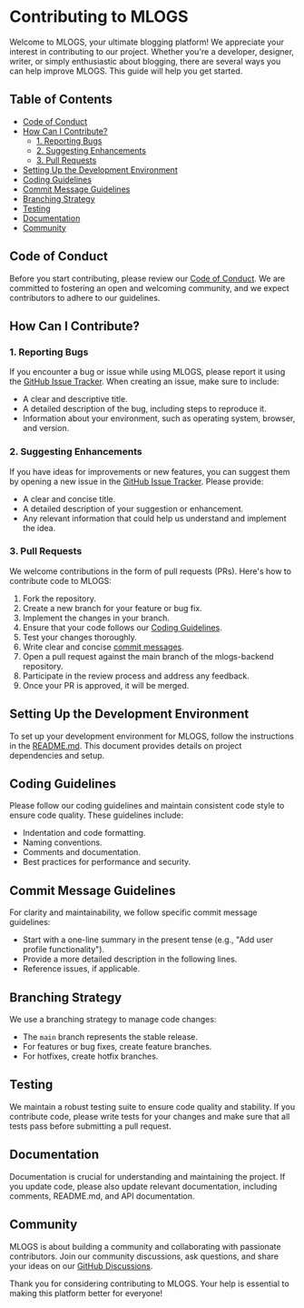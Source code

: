 # Contributing to MLOGS

Welcome to MLOGS, your ultimate blogging platform! We appreciate your interest in contributing to our project. Whether you're a developer, designer, writer, or simply enthusiastic about blogging, there are several ways you can help improve MLOGS. This guide will help you get started.

## Table of Contents

- [Code of Conduct](#code-of-conduct)
- [How Can I Contribute?](#how-can-i-contribute)
  - [1. Reporting Bugs](#1-reporting-bugs)
  - [2. Suggesting Enhancements](#2-suggesting-enhancements)
  - [3. Pull Requests](#3-pull-requests)
- [Setting Up the Development Environment](#setting-up-the-development-environment)
- [Coding Guidelines](#coding-guidelines)
- [Commit Message Guidelines](#commit-message-guidelines)
- [Branching Strategy](#branching-strategy)
- [Testing](#testing)
- [Documentation](#documentation)
- [Community](#community)

## Code of Conduct

Before you start contributing, please review our [Code of Conduct](./CODE_OF_CONDUCT.md). We are committed to fostering an open and welcoming community, and we expect contributors to adhere to our guidelines.

## How Can I Contribute?

### 1. Reporting Bugs

If you encounter a bug or issue while using MLOGS, please report it using the [GitHub Issue Tracker](https://github.com/dev-mayanktiwari/mlogs-final/issues). When creating an issue, make sure to include:

- A clear and descriptive title.
- A detailed description of the bug, including steps to reproduce it.
- Information about your environment, such as operating system, browser, and version.

### 2. Suggesting Enhancements

If you have ideas for improvements or new features, you can suggest them by opening a new issue in the [GitHub Issue Tracker](https://github.com/dev-mayanktiwari/mlogs-final/issues). Please provide:

- A clear and concise title.
- A detailed description of your suggestion or enhancement.
- Any relevant information that could help us understand and implement the idea.

### 3. Pull Requests

We welcome contributions in the form of pull requests (PRs). Here's how to contribute code to MLOGS:

1. Fork the repository.
2. Create a new branch for your feature or bug fix.
3. Implement the changes in your branch.
4. Ensure that your code follows our [Coding Guidelines](#coding-guidelines).
5. Test your changes thoroughly.
6. Write clear and concise [commit messages](#commit-message-guidelines).
7. Open a pull request against the main branch of the mlogs-backend repository.
8. Participate in the review process and address any feedback.
9. Once your PR is approved, it will be merged.

## Setting Up the Development Environment

To set up your development environment for MLOGS, follow the instructions in the [README.md](./README.md). This document provides details on project dependencies and setup.

## Coding Guidelines

Please follow our coding guidelines and maintain consistent code style to ensure code quality. These guidelines include:

- Indentation and code formatting.
- Naming conventions.
- Comments and documentation.
- Best practices for performance and security.

## Commit Message Guidelines

For clarity and maintainability, we follow specific commit message guidelines:

- Start with a one-line summary in the present tense (e.g., "Add user profile functionality").
- Provide a more detailed description in the following lines.
- Reference issues, if applicable.

## Branching Strategy

We use a branching strategy to manage code changes:

- The `main` branch represents the stable release.
- For features or bug fixes, create feature branches.
- For hotfixes, create hotfix branches.

## Testing

We maintain a robust testing suite to ensure code quality and stability. If you contribute code, please write tests for your changes and make sure that all tests pass before submitting a pull request.

## Documentation

Documentation is crucial for understanding and maintaining the project. If you update code, please also update relevant documentation, including comments, README.md, and API documentation.

## Community

MLOGS is about building a community and collaborating with passionate contributors. Join our community discussions, ask questions, and share your ideas on our [GitHub Discussions](https://github.com/dev-mayanktiwari/mlogs-backend/discussions).

Thank you for considering contributing to MLOGS. Your help is essential to making this platform better for everyone!
